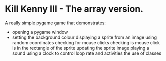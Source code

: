 # Kill Kenny III - The array version.

A really simple pygame game that demonstrates:
* opening a pygame window
* setting the background colour
    displaying a sprite from an image
    using random coordinates
    checking for mouse clicks
    checking is mouse click is in the rectangle of the sprite
    updating the sprite image
    playing a sound
    using a clock to control loop rate and activities
    the use of classes
